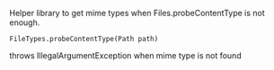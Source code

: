 Helper library to get mime types when Files.probeContentType is not enough.

	FileTypes.probeContentType(Path path)

throws IllegalArgumentException when mime type is not found